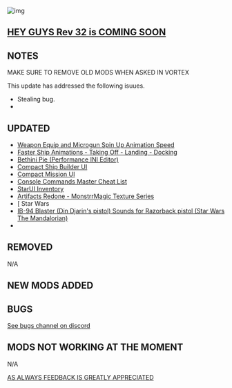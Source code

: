 ![img](https://s11.gifyu.com/images/SgCoI.png)

## [HEY GUYS Rev 32 is COMING SOON](https://)

## NOTES

MAKE SURE TO REMOVE OLD MODS WHEN ASKED IN VORTEX

This update has addressed the following isuues.
- Stealing bug.
- 

## UPDATED

- [Weapon Equip and Microgun Spin Up Animation Speed](https://www.nexusmods.com/starfield/mods/3532?tab=description)
- [Faster Ship Animations - Taking Off - Landing - Docking](https://www.nexusmods.com/starfield/mods/2815)
- [Bethini Pie (Performance INI Editor)](https://www.nexusmods.com/site/mods/631?tab=description)
- [Compact Ship Builder UI](https://www.nexusmods.com/starfield/mods/1170?tab=description)
- [Compact Mission UI](https://www.nexusmods.com/starfield/mods/682)
- [Console Commands Master Cheat List](https://www.nexusmods.com/starfield/mods/607?tab=description)
- [StarUI Inventory](https://www.nexusmods.com/starfield/mods/773)
- [Artifacts Redone - MonstrrMagic Texture Series](https://www.nexusmods.com/starfield/mods/3672)
- [
Star Wars
- [IB-94 Blaster (Din Djarin's pistol) Sounds for Razorback pistol (Star Wars The Mandalorian)](https://www.nexusmods.com/starfield/mods/3808?tab=description)
- 

## REMOVED

N/A

## NEW MODS ADDED




## BUGS

[See bugs channel on discord](https://discord.gg/xZNztPjA2u)

## MODS NOT WORKING AT THE MOMENT

N/A

[AS ALWAYS FEEDBACK IS GREATLY APPRECIATED](https://)
